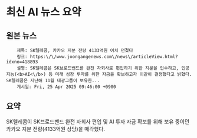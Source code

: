 # 최신 AI 뉴스 요약

## 원본 뉴스
		제목: SK텔레콤, 카카오 지분 전량 4133억원 어치 던졌다
		링크: https:\/\/www.joongangenews.com\/news\/articleView.html?idxno=418893
		설명: SK텔레콤은 SK브로드밴드를 완전 자회사로 편입하기 위한 지분을 인수하고, 인공지능(<b>AI<\/b>) 등 미래 성장 투자를 위한 자금을 확보하고자 이같이 결정했다고 밝혔다. SK텔레콤은 지난해 11월 태광그룹이 보유한... 
		게시일: Fri, 25 Apr 2025 09:46:00 +0900


## 요약
SK텔레콤이 SK브로드밴드 완전 자회사 편입 및 AI 투자 자금 확보를 위해 보유 중이던 카카오 지분 전량(4133억원 상당)을 매각했다.
